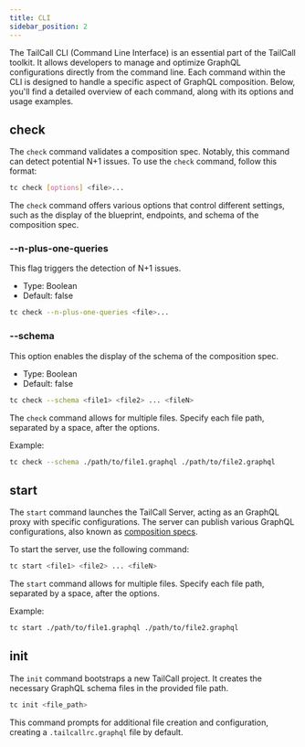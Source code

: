 ```yaml
---
title: CLI
sidebar_position: 2
---
```


The TailCall CLI (Command Line Interface) is an essential part of the TailCall toolkit. It allows developers to manage and optimize GraphQL configurations directly from the command line. Each command within the CLI is designed to handle a specific aspect of GraphQL composition. Below, you'll find a detailed overview of each command, along with its options and usage examples.

## check

The `check` command validates a composition spec. Notably, this command can detect potential N+1 issues. To use the `check` command, follow this format:

```bash
tc check [options] <file>...
```

The `check` command offers various options that control different settings, such as the display of the blueprint, endpoints, and schema of the composition spec.

### --n-plus-one-queries

This flag triggers the detection of N+1 issues.

- Type: Boolean
- Default: false

```bash
tc check --n-plus-one-queries <file>...
```

### --schema

This option enables the display of the schema of the composition spec.

- Type: Boolean
- Default: false

```bash
tc check --schema <file1> <file2> ... <fileN>
```

The `check` command allows for multiple files. Specify each file path, separated by a space, after the options.

Example:

```bash
tc check --schema ./path/to/file1.graphql ./path/to/file2.graphql
```

## start

The `start` command launches the TailCall Server, acting as an GraphQL proxy with specific configurations. The server can publish various GraphQL configurations, also known as [composition specs].

To start the server, use the following command:

```bash
tc start <file1> <file2> ... <fileN>
```

The `start` command allows for multiple files. Specify each file path, separated by a space, after the options.

Example:

```bash
tc start ./path/to/file1.graphql ./path/to/file2.graphql
```

## init

The `init` command bootstraps a new TailCall project. It creates the necessary GraphQL schema files in the provided file path.

```bash
tc init <file_path>
```

This command prompts for additional file creation and configuration, creating a `.tailcallrc.graphql` file by default.

[composition specs]: /docs/intro/architecture#composition-specification-blueprint
[architecture]: /docs/intro/architecture
